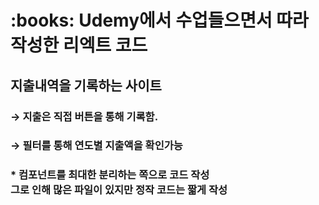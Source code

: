 <h1>:books: Udemy에서 수업들으면서 따라 작성한 리엑트 코드</h1>

<h2>지출내역을 기록하는 사이트</h2>
<h3>→ 지출은 직접 버튼을 통해 기록함.</h3>
<h3>→ 필터를 통해 연도별 지출액을 확인가능</h3>

<h3>* 컴포넌트를 최대한 분리하는 쪽으로 코드 작성 <br>
그로 인해 많은 파일이 있지만 정작 코드는 짧게 작성</h3>